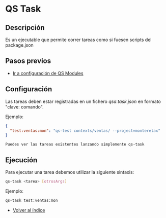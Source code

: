 # QS Task

## Descripción

Es un ejecutable que permite correr tareas como si fuesen scripts del package.json

## Pasos previos

- [Ir a configuración de QS Modules](./config.md)

## Configuración

Las tareas deben estar registradas en un fichero _qsa.task.json_ en formato "clave: comando".

Ejemplo:

```json
{
  "test:ventas:mon": "qs-test contexts/ventas/ --project=monterelax"
}
```

```
Puedes ver las tareas existentes lanzando simplemente qs-task
```

## Ejecución

Para ejecutar una tarea debemos utilizar la siguiente sintaxis:

```sh
qs-task <tarea> [otrosArgs]
```

Ejemplo:

```sh
qs-task test:ventas:mon
```

- [Volver al índice](./index.md)
